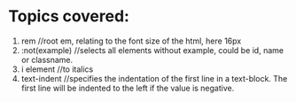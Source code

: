# Topics covered:

1. rem //root em, relating to the font size of the html, here 16px
2. :not(example) //selects all elements without example, could be id, name or classname.
3. i element //to italics
4. text-indent //specifies the indentation of the first line in a text-block. The first line will be indented to the left if the value is negative.
